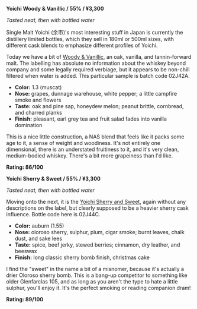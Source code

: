 ﻿**Yoichi Woody & Vanillic / 55% / ¥3,300**

*Tasted neat, then with bottled water*

Single Malt Yoichi (余市)'s most interesting stuff in Japan is currently the distillery limited bottles, which they sell in 180ml or 500ml sizes, with different cask blends to emphasize different profiles of Yoichi.  

Today we have a bit of [Woody & Vanillic](https://www.whiskybase.com/whiskies/whisky/81434/yoichi-woody-vanillic), an oak, vanilla, and tannin-forward malt.  The labelling has absolute no information about the whiskey beyond company and some legally required verbiage, but it appears to be non-chill filtered when water is added.  This particular sample is batch code 02J42A.

* **Color:** 1.3 (muscat)
* **Nose:** grapes, dunnage warehouse, white pepper; a little campfire smoke and flowers
* **Taste:** oak and pine sap, honeydew melon; peanut brittle, cornbread, and charred planks
* **Finish:** pleasant, earl grey tea and fruit salad fades into vanilla domination

This is a nice little construction, a NAS blend that feels like it packs some age to it, a sense of weight and woodiness.  It's not entirely one dimensional, there is an understated fruitiness to it, and it's very clean, medium-bodied whiskey.  There's a bit more grapeiness than I'd like.

**Rating: 86/100**

**Yoichi Sherry & Sweet / 55% / ¥3,300**

*Tasted neat, then with bottled water*

Moving onto the next, it is the [Yoichi Sherry and Sweet](https://www.whiskybase.com/whiskies/whisky/77509/yoichi-sherry-sweet), again without any descriptions on the label, but clearly supposed to be a heavier sherry cask influence.  Bottle code here is 02J44C.

* **Color:** auburn (1.55)
* **Nose:** oloroso sherry, sulphur, plum, cigar smoke; burnt leaves, chalk dust, and sake lees
* **Taste:** spice, beef jerky, stewed berries; cinnamon, dry leather, and beeswax
* **Finish:** long classic sherry bomb finish, christmas cake

I find the "sweet" in the name a bit of a misnomer, because it's actually a drier Oloroso sherry bomb.  This is a bang-up competitor to something like older Glenfarclas 105, and as long as you aren't the type to hate a little sulphur, you'll enjoy it.  It's the perfect smoking or reading companion dram!

**Rating: 89/100**